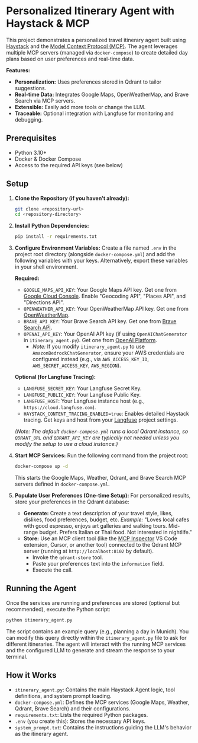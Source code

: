 # Personalized Itinerary Agent with Haystack & MCP

This project demonstrates a personalized travel itinerary agent built using [Haystack](https://haystack.deepset.ai/) and the [Model Context Protocol (MCP)](https://modelcontextprotocol.com/). The agent leverages multiple MCP servers (managed via `docker-compose`) to create detailed day plans based on user preferences and real-time data.

**Features:**

*   **Personalization:** Uses preferences stored in Qdrant to tailor suggestions.
*   **Real-time Data:** Integrates Google Maps, OpenWeatherMap, and Brave Search via MCP servers.
*   **Extensible:** Easily add more tools or change the LLM.
*   **Traceable:** Optional integration with Langfuse for monitoring and debugging.

## Prerequisites

*   Python 3.10+
*   Docker & Docker Compose
*   Access to the required API keys (see below)

## Setup

1.  **Clone the Repository (if you haven't already):**
    ```bash
    git clone <repository-url>
    cd <repository-directory>
    ```

2.  **Install Python Dependencies:**
    ```bash
    pip install -r requirements.txt
    ```

3.  **Configure Environment Variables:**
    Create a file named `.env` in the project root directory (alongside `docker-compose.yml`) and add the following variables with your keys. Alternatively, export these variables in your shell environment.

    **Required:**
    *   `GOOGLE_MAPS_API_KEY`: Your Google Maps API key. Get one from [Google Cloud Console](https://console.cloud.google.com/google/maps-apis/overview). Enable "Geocoding API", "Places API", and "Directions API".
    *   `OPENWEATHER_API_KEY`: Your OpenWeatherMap API key. Get one from [OpenWeatherMap](https://openweathermap.org/appid).
    *   `BRAVE_API_KEY`: Your Brave Search API key. Get one from [Brave Search API](https://brave.com/search/api/).
    *   `OPENAI_API_KEY`: Your OpenAI API key (if using `OpenAIChatGenerator` in `itinerary_agent.py`). Get one from [OpenAI Platform](https://platform.openai.com/api-keys).
        *   *Note:* If you modify `itinerary_agent.py` to use `AmazonBedrockChatGenerator`, ensure your AWS credentials are configured instead (e.g., via `AWS_ACCESS_KEY_ID`, `AWS_SECRET_ACCESS_KEY`, `AWS_REGION`).

    **Optional (for Langfuse Tracing):**
    *   `LANGFUSE_SECRET_KEY`: Your Langfuse Secret Key.
    *   `LANGFUSE_PUBLIC_KEY`: Your Langfuse Public Key.
    *   `LANGFUSE_HOST`: Your Langfuse instance host (e.g., `https://cloud.langfuse.com`).
    *   `HAYSTACK_CONTENT_TRACING_ENABLED=true`: Enables detailed Haystack tracing.
        Get keys and host from your [Langfuse](https://langfuse.com/) project settings.

    *(Note: The default `docker-compose.yml` runs a local Qdrant instance, so `QDRANT_URL` and `QDRANT_API_KEY` are typically not needed unless you modify the setup to use a cloud instance.)*

4.  **Start MCP Services:**
    Run the following command from the project root:
    ```bash
    docker-compose up -d
    ```
    This starts the Google Maps, Weather, Qdrant, and Brave Search MCP servers defined in `docker-compose.yml`.

5.  **Populate User Preferences (One-time Setup):**
    For personalized results, store your preferences in the Qdrant database:
    *   **Generate:** Create a text description of your travel style, likes, dislikes, food preferences, budget, etc.
        *Example:* "Loves local cafes with good espresso, enjoys art galleries and walking tours. Mid-range budget. Prefers Italian or Thai food. Not interested in nightlife."
    *   **Store:** Use an MCP client tool (like the [MCP Inspector](https://modelcontextprotocol.io/docs/tools/inspector) VS Code extension, Cursor, or another tool) connected to the Qdrant MCP server (running at `http://localhost:8102` by default).
        *   Invoke the `qdrant-store` tool.
        *   Paste your preferences text into the `information` field.
        *   Execute the call.

## Running the Agent

Once the services are running and preferences are stored (optional but recommended), execute the Python script:

```bash
python itinerary_agent.py
```

The script contains an example query (e.g., planning a day in Munich). You can modify this query directly within the `itinerary_agent.py` file to ask for different itineraries. The agent will interact with the running MCP services and the configured LLM to generate and stream the response to your terminal.

## How it Works

*   `itinerary_agent.py`: Contains the main Haystack Agent logic, tool definitions, and system prompt loading.
*   `docker-compose.yml`: Defines the MCP services (Google Maps, Weather, Qdrant, Brave Search) and their configurations.
*   `requirements.txt`: Lists the required Python packages.
*   `.env` (you create this): Stores the necessary API keys.
*   `system_prompt.txt`: Contains the instructions guiding the LLM's behavior as the itinerary agent. 